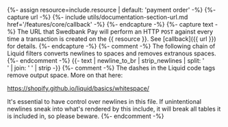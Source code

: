 {%- assign resource=include.resource | default: 'payment order' -%}
{%- capture url -%}
    {%- include utils/documentation-section-url.md
        href='/features/core/callback' -%}
{%- endcapture -%}
{%- capture text -%}
The URL that Swedbank Pay will perform an HTTP `POST` against every time a
transaction is created on the {{ resource }}. See [callback]({{ url }}) for
details.
{%- endcapture -%}
{%- comment -%}
The following chain of Liquid filters converts newlines to spaces and removes
extranous spaces.
{%- endcomment -%}
{{- text | newline_to_br | strip_newlines | split: '<br />' | join: ' ' | strip -}}
{%- comment -%} The dashes in the Liquid code tags remove output space.
More on that here:

<https://shopify.github.io/liquid/basics/whitespace/>

It's essential to have control over newlines in this file. If unintentional
newlines sneak into what's rendered by this include, it will break all tables
it is included in, so please beware.
{%- endcomment -%}
